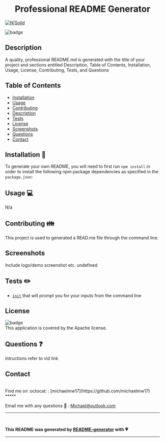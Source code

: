 
<h1 align="center"> Professional README Generator</h1>


[![N|Solid](https://cldup.com/dTxpPi9lDf.thumb.png)](https://nodesource.com/products/nsolid)

![badge](https://img.shields.io/badge/license-Apache-green)<br />

## Description
A quality, professional README.md is generated with the title of your project and sections entitled Description, Table of Contents, Installation, Usage, License, Contributing, Tests, and Questions

## Table of Contents

- [Installation](#installation)
- [Usage](#usage)
- [Contributing](#contributing)
- [Description](#description)
- [Tests](#tests)
- [License](#license)
- [Screenshots](#screenshots)
- [Questions](#questions)
- [Contact](#contact)

<a name="installation"></a>
## Installation :floppy_disk:
To generate your own README, you will need to first run `npm install` in order to install the following npm package dependencies as specified in the `package.json`:

<a name="usage"></a>
## Usage :computer:
N/a

<a name="contributing"></a>
## Contributing :family:
This project is used to generated a READ.me file through the command line.

## Screenshots
Include logo/demo screenshot etc. undefined

<a name="tests"></a>
## Tests :pencil2:
  * [`init`](https://www.npmjs.com/package/init) that will prompt you for your inputs from the command line 

## License
![badge](https://img.shields.io/badge/license-Apache-green)
<br />
This application is covered by the Apache license. 

<a name="questions"></a>
## Questions :question:
Intructions refer to vid link<br />

<a name="contact"></a>
## Contact
<br />
Find me on :octocat: : [michaelmw17](https://github.com/michaelmw17)

<br />
*****

Email me with any questions :email: : Michael@outlook.com
*****
<br />

__This README was generated by [README-generator](https://github.com/michaelmw17/w8homework) with :heartpulse:__
*****